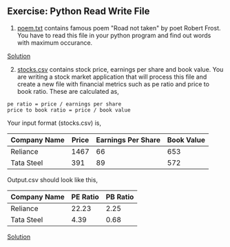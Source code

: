 ## Exercise: Python Read Write File
1. [poem.txt](https://github.com/Ofgeha-Gelana/py/blob/main/Basics/Exercise/13_read_write_files/poem.txt) contains famous poem "Road not taken" by poet Robert Frost. You have to read this file in your python program and find out words with maximum occurance.


[Solution](https://github.com/Ofgeha-Gelana/py/blob/main/Basics/Exercise/13_read_write_files/exercise_1_poem.py)

2. [stocks.csv](https://github.com/Ofgeha-Gelana/py/blob/main/Basics/Exercise/13_read_write_files/stocks.csv) 
contains stock price, earnings per share and book value. You are writing a stock market application that will process this file and create a new file
with financial metrics such as pe ratio and price to book ratio. These are calculated as,
```
pe ratio = price / earnings per share
price to book ratio = price / book value
```


Your input format (stocks.csv) is,

|Company Name|Price|Earnings Per Share|Book Value|
|-------|----------|-------|----------|
|Reliance|1467|66|653|
|Tata Steel|391|89|572|

Output.csv should look like this,

|Company Name|PE Ratio|PB Ratio|
|-------|----------|-------|
|Reliance|22.23|2.25|
|Tata Steel|4.39|0.68|

[Solution](https://github.com/codebasics/py/blob/master/Basics/Exercise/13_read_write_files/exercise_2_stocks.py)
